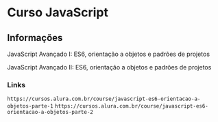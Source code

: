 # Curso JavaScript

## Informações

JavaScript Avançado I: ES6, orientação a objetos e padrões de projetos 

JavaScript Avançado II: ES6, orientação a objetos e padrões de projetos

### Links

`https://cursos.alura.com.br/course/javascript-es6-orientacao-a-objetos-parte-1`
`https://cursos.alura.com.br/course/javascript-es6-orientacao-a-objetos-parte-2`
